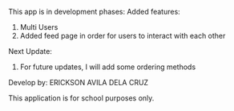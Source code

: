 This app is in development phases:
Added features:
1. Multi Users 
2. Added feed page in order for users to interact with each other

Next Update:
1. For future updates, I will add some ordering methods

Develop by: ERICKSON AVILA DELA CRUZ

This application is for school purposes only.
